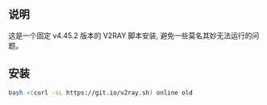 ## 说明

这是一个固定 v4.45.2 版本的 V2RAY 脚本安装, 避免一些莫名其妙无法运行的问题。

## 安装

```bash
bash <(curl -sL https://git.io/v2ray.sh) online old
```